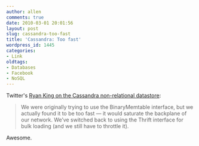 ```yaml
---
author: allen
comments: true
date: 2010-03-01 20:01:56
layout: post
slug: cassandra-too-fast
title: 'Cassandra: Too fast'
wordpress_id: 1445
categories:
- Link
oldtags:
- Databases
- Facebook
- NoSQL
---
```


Twitter's [Ryan King on the Cassandra non-relational datastore](http://nosql.mypopescu.com/post/407159447/cassandra-twitter-an-interview-with-ryan-king):



> We were originally trying to use the BinaryMemtable interface, but we actually found it to be too fast — it would saturate the backplane of our network. We’ve switched back to using the Thrift interface for bulk loading (and we still have to throttle it). 



Awesome.
